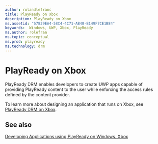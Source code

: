 ```yaml
---
author: rolandlefranc
title: PlayReady on Xbox
description: PlayReady on Xbox
ms.assetid: "67839EA4-58C4-4C71-AB40-B149F7CE1B84"
keywords:  Windows, UWP, Xbox, PlayReady
ms.author: rolefran
ms.topic: conceptual
ms.prod: playready
ms.technology: drm
---
```



# PlayReady on Xbox

PlayReady DRM enables developers to create UWP apps capable of providing PlayReady content to the user while enforcing the access rules defined by the content provider.

To learn more about designing an application that runs on Xbox, see [PlayReady DRM on Xbox](https://docs.microsoft.com/en-us/windows/uwp/audio-video-camera/playready-Client-sdk#use-playready-drm-on-xbox-one).

## See also

[Developing Applications using PlayReady on Windows, Xbox](developing-applications.md#developing_applications_windows_xbox)
